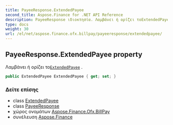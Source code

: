 ```yaml
---
title: PayeeResponse.ExtendedPayee
second_title: Aspose.Finance for .NET API Reference
description: PayeeResponse ιδιοκτησία. Λαμβάνει ή ορίζει τοExtendedPayee .
type: docs
weight: 30
url: /el/net/aspose.finance.ofx.billpay/payeeresponse/extendedpayee/
---
```

## PayeeResponse.ExtendedPayee property

Λαμβάνει ή ορίζει το[`ExtendedPayee`](../../extendedpayee/) .

```csharp
public ExtendedPayee ExtendedPayee { get; set; }
```

### Δείτε επίσης

* class [ExtendedPayee](../../extendedpayee/)
* class [PayeeResponse](../)
* χώρος ονομάτων [Aspose.Finance.Ofx.BillPay](../../payeeresponse/)
* συνέλευση [Aspose.Finance](../../../)


